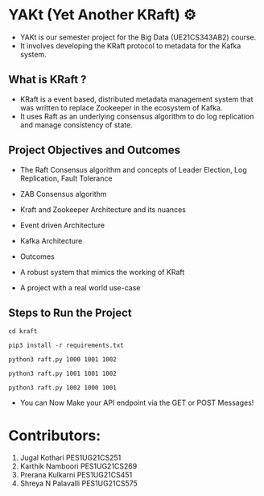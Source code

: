 # YAKt (Yet Another KRaft) ⚙️
- YAKt is our semester project for the Big Data (UE21CS343AB2) course. 
- It involves developing the KRaft protocol to metadata for the Kafka system.


## What is KRaft ? 

- KRaft is a event based, distributed metadata management system that was written to replace Zookeeper in the ecosystem of Kafka.
- It uses Raft as an underlying consensus algorithm to do log replication and manage consistency of state.

## Project Objectives and Outcomes

- The Raft Consensus algorithm and concepts of Leader Election, Log Replication, Fault Tolerance
- ZAB Consensus algorithm
- Kraft and Zookeeper Architecture and its nuances
- Event driven Architecture
- Kafka Architecture
- Outcomes

- A robust system that mimics the working of KRaft
- A project with a real world use-case


## Steps to Run the Project

```
cd kraft
```
```
pip3 install -r requirements.txt
```
```
python3 raft.py 1000 1001 1002
```

```
python3 raft.py 1001 1001 1002
```

```
python3 raft.py 1002 1000 1001
```

- You can Now Make your API endpoint via the GET or POST Messages!

# Contributors:

1. Jugal Kothari PES1UG21CS251
2. Karthik Namboori PES1UG21CS269
3. Prerana Kulkarni PES1UG21CS451
4. Shreya N Palavalli PES1UG21CS575
